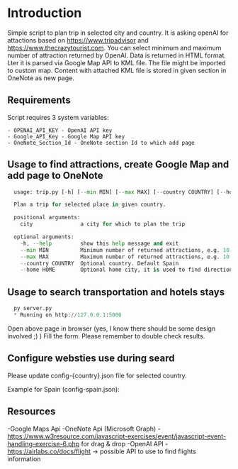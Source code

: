 # Introduction

Simple script to plan trip in selected city and country. It is asking openAI for attactions based on <https://www.tripadvisor> and <https://www.thecrazytourist.com>.
You can select minimum and maximum number of attraction returned by OpenAI. Data is returned in HTML format. Lter it is parsed via Google Map API to KML file. The file might be imported to custom map. Content with attached KML file is stored in given section in OneNote as new page.

## Requirements

Script requires 3 system variables:

    - OPENAI_API_KEY - OpenAI API key
    - Google_API_Key - Google Map API key
    - OneNote_Section_Id - OneNote section Id to which add page

## Usage to find attractions, create Google Map and add page to OneNote

```python
  usage: trip.py [-h] [--min MIN] [--max MAX] [--country COUNTRY] [--home HOME] city

  Plan a trip for selected place in given country.

  positional arguments:
    city               a city for which to plan the trip

  optional arguments:
    -h, --help         show this help message and exit
    --min MIN          Minimum number of returned attractions, e.g. 10. Default 15
    --max MAX          Maximum number of returned attractions, e.g. 10. Default 20
    --country COUNTRY  Optional country. Default Spain
    --home HOME        Optional home city, it is used to find direction to selected city. Default Barcelona
  ```

## Usage to search transportation and hotels stays

```python
  py server.py
  * Running on http://127.0.0.1:5000
```

 Open above page in browser (yes, I know there should be some design involved ;) )
 Fill the form. Please remember to double check results.

## Configure websties use during seard

 Please update config-{country}.json file for selected country.

 Example for Spain (config-spain.json):

## Resources

 -Google Maps Api
 -OneNote Api (Microsoft Graph)
 -https://www.w3resource.com/javascript-exercises/event/javascript-event-handling-exercise-6.php for drag & drop
 -OpenAI API
 -https://airlabs.co/docs/flight -> possible API to use to find flights information
 
